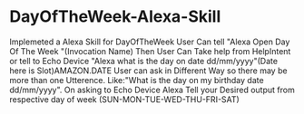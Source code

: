 # DayOfTheWeek-Alexa-Skill
Implemeted a Alexa Skill for DayOfTheWeek
User Can tell "Alexa Open Day Of The Week "(Invocation Name)
Then User Can Take help from HelpIntent or tell to Echo Device "Alexa what is the day on date dd/mm/yyyy"(Date here is Slot)AMAZON.DATE
User can ask in Different Way so there may be more than one Utterence. Like:"What is the day on my birthday date dd/mm/yyyy".
On asking to Echo Device Alexa Tell your Desired output from respective day of week (SUN-MON-TUE-WED-THU-FRI-SAT)
